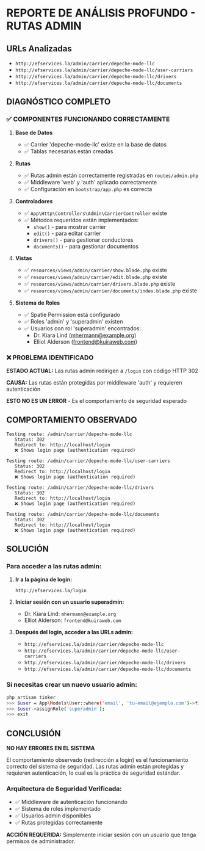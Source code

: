 # REPORTE DE ANÁLISIS PROFUNDO - RUTAS ADMIN

## URLs Analizadas
- `http://efservices.la/admin/carrier/depeche-mode-llc`
- `http://efservices.la/admin/carrier/depeche-mode-llc/user-carriers`
- `http://efservices.la/admin/carrier/depeche-mode-llc/drivers`
- `http://efservices.la/admin/carrier/depeche-mode-llc/documents`

## DIAGNÓSTICO COMPLETO

### ✅ COMPONENTES FUNCIONANDO CORRECTAMENTE

1. **Base de Datos**
   - ✅ Carrier 'depeche-mode-llc' existe en la base de datos
   - ✅ Tablas necesarias están creadas

2. **Rutas**
   - ✅ Rutas admin están correctamente registradas en `routes/admin.php`
   - ✅ Middleware 'web' y 'auth' aplicado correctamente
   - ✅ Configuración en `bootstrap/app.php` es correcta

3. **Controladores**
   - ✅ `App\Http\Controllers\Admin\CarrierController` existe
   - ✅ Métodos requeridos están implementados:
     - `show()` - para mostrar carrier
     - `edit()` - para editar carrier
     - `drivers()` - para gestionar conductores
     - `documents()` - para gestionar documentos

4. **Vistas**
   - ✅ `resources/views/admin/carrier/show.blade.php` existe
   - ✅ `resources/views/admin/carrier/edit.blade.php` existe
   - ✅ `resources/views/admin/carrier/drivers.blade.php` existe
   - ✅ `resources/views/admin/carrier/documents/index.blade.php` existe

5. **Sistema de Roles**
   - ✅ Spatie Permission está configurado
   - ✅ Roles 'admin' y 'superadmin' existen
   - ✅ Usuarios con rol 'superadmin' encontrados:
     - Dr. Kiara Lind (mhermann@example.org)
     - Elliot Alderson (frontend@kuiraweb.com)

### ❌ PROBLEMA IDENTIFICADO

**ESTADO ACTUAL:** Las rutas admin redirigen a `/login` con código HTTP 302

**CAUSA:** Las rutas están protegidas por middleware 'auth' y requieren autenticación

**ESTO NO ES UN ERROR** - Es el comportamiento de seguridad esperado

## COMPORTAMIENTO OBSERVADO

```
Testing route: /admin/carrier/depeche-mode-llc
   Status: 302
   Redirect to: http://localhost/login
   ❌ Shows login page (authentication required)

Testing route: /admin/carrier/depeche-mode-llc/user-carriers
   Status: 302
   Redirect to: http://localhost/login
   ❌ Shows login page (authentication required)

Testing route: /admin/carrier/depeche-mode-llc/drivers
   Status: 302
   Redirect to: http://localhost/login
   ❌ Shows login page (authentication required)

Testing route: /admin/carrier/depeche-mode-llc/documents
   Status: 302
   Redirect to: http://localhost/login
   ❌ Shows login page (authentication required)
```

## SOLUCIÓN

### Para acceder a las rutas admin:

1. **Ir a la página de login:**
   ```
   http://efservices.la/login
   ```

2. **Iniciar sesión con un usuario superadmin:**
   - Dr. Kiara Lind: `mhermann@example.org`
   - Elliot Alderson: `frontend@kuiraweb.com`

3. **Después del login, acceder a las URLs admin:**
   - `http://efservices.la/admin/carrier/depeche-mode-llc`
   - `http://efservices.la/admin/carrier/depeche-mode-llc/user-carriers`
   - `http://efservices.la/admin/carrier/depeche-mode-llc/drivers`
   - `http://efservices.la/admin/carrier/depeche-mode-llc/documents`

### Si necesitas crear un nuevo usuario admin:

```bash
php artisan tinker
>>> $user = App\Models\User::where('email', 'tu-email@ejemplo.com')->first();
>>> $user->assignRole('superadmin');
>>> exit
```

## CONCLUSIÓN

**NO HAY ERRORES EN EL SISTEMA**

El comportamiento observado (redirección a login) es el funcionamiento correcto del sistema de seguridad. Las rutas admin están protegidas y requieren autenticación, lo cual es la práctica de seguridad estándar.

### Arquitectura de Seguridad Verificada:
- ✅ Middleware de autenticación funcionando
- ✅ Sistema de roles implementado
- ✅ Usuarios admin disponibles
- ✅ Rutas protegidas correctamente

**ACCIÓN REQUERIDA:** Simplemente iniciar sesión con un usuario que tenga permisos de administrador.